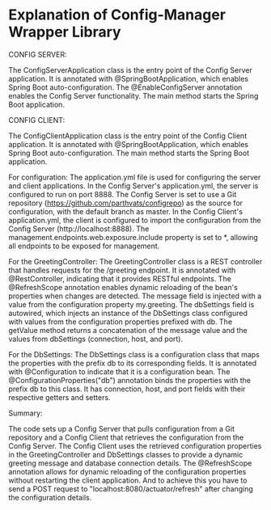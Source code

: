 # Explanation of Config-Manager Wrapper Library

CONFIG SERVER:

The ConfigServerApplication class is the entry point of the Config Server application.
It is annotated with @SpringBootApplication, which enables Spring Boot auto-configuration.
The @EnableConfigServer annotation enables the Config Server functionality.
The main method starts the Spring Boot application.


CONFIG CLIENT:

The ConfigClientApplication class is the entry point of the Config Client application.
It is annotated with @SpringBootApplication, which enables Spring Boot auto-configuration.
The main method starts the Spring Boot application.

For configuration:
The application.yml file is used for configuring the server and client applications.
In the Config Server's application.yml, the server is configured to run on port 8888.
The Config Server is set to use a Git repository (https://github.com/parthvats/configrepo) as the source for configuration, with the default branch as master.
In the Config Client's application.yml, the client is configured to import the configuration from the Config Server (http://localhost:8888).
The management.endpoints.web.exposure.include property is set to *, allowing all endpoints to be exposed for management.

For the GreetingController:
The GreetingController class is a REST controller that handles requests for the /greeting endpoint.
It is annotated with @RestController, indicating that it provides RESTful endpoints.
The @RefreshScope annotation enables dynamic reloading of the bean's properties when changes are detected.
The message field is injected with a value from the configuration property my.greeting.
The dbSettings field is autowired, which injects an instance of the DbSettings class configured with values from the configuration properties prefixed with db.
The getValue method returns a concatenation of the message value and the values from dbSettings (connection, host, and port).

For the DbSettings:
The DbSettings class is a configuration class that maps the properties with the prefix db to its corresponding fields.
It is annotated with @Configuration to indicate that it is a configuration bean.
The @ConfigurationProperties("db") annotation binds the properties with the prefix db to this class.
It has connection, host, and port fields with their respective getters and setters.

Summary:

The code sets up a Config Server that pulls configuration from a Git repository and a Config Client that retrieves the configuration from the Config Server. The Config Client uses the retrieved configuration properties in the GreetingController and DbSettings classes to provide a dynamic greeting message and database connection details. The @RefreshScope annotation allows for dynamic reloading of the configuration properties without restarting the client application. And to achieve this you have to send a POST request to "localhost:8080/actuator/refresh" after changing the configuration details.
